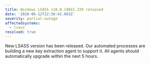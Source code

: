 ```yaml
---
title: Windows LSASS v10.0.19041.329 released
date: '2020-06-12T22:36:42.083Z'
severity: partial-outage
affectedsystems:
  - lsass
resolved: true
---
```

New LSASS version has been released. Our automated processes are building a new key extraction agent to support it. All agents should automatically upgrade within the next 5 hours.

<!--- language code: en -->
